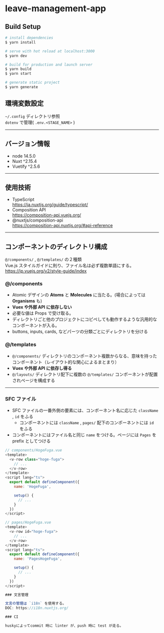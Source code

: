 # leave-management-app

## Build Setup

```bash
# install dependencies
$ yarn install

# serve with hot reload at localhost:3000
$ yarn dev

# build for production and launch server
$ yarn build
$ yarn start

# generate static project
$ yarn generate
```
## 環境変数設定

`~/.config` ディレクトリ参照  
`dotenv` で管理( `.env.<STAGE_NAME>` )

---
## バージョン情報

- node 14.5.0
- Nuxt ^2.15.4
- Vuetify ^2.5.6

---

## 使用技術

- TypeScript  
  https://ja.nuxtjs.org/guide/typescript/
- Composition API  
  https://composition-api.vuejs.org/
- @nuxtjs/composition-api  
  https://composition-api.nuxtjs.org/#api-reference

---

## コンポーネントのディレクトリ構成

`@/components/` , `@/templates/` の２種類  
Vue.js スタイルガイドに則り、ファイル名は必ず複数単語にする。  
https://jp.vuejs.org/v2/style-guide/index

### @/components

- Atomic デザインの **Atoms** と **Molecules** に当たる。(場合によっては **Organisms** も)
- **Vuex や外部 API に依存しない** 
- 必要な値は Props で受け取る。
- ディレクトリごと他のプロジェクトにコピペしても動作するような汎用的なコンポーネントが入る。
- buttons, inputs, cards, などパーツの分類ごとにディレクトリを分ける

### @/templates

- `@/components/` ディレクトリのコンポーネント複数からなる、意味を持ったコンポーネント（レイアウト的な関心によるまとまり）
- **Vuex や外部 API に依存し得る**
- `@/layouts/` ディレクトリ配下に複数の `@/templates/` コンポーネントが配置されページを構成する

---

### SFC ファイル

- SFC ファイルの一番外側の要素には、コンポーネント名に応じた `className` , `id` をふる
  - コンポーネントには `className` , `pages/` 配下のコンポーネントには `id` をふる
- コンポーネントにはファイル名と同じ `name` をつける。ページには `Pages` を prefix としてつける

```js
// components/HogeFuga.vue
<template>
  <v-row class="hoge-fuga">
    // ...
  </v-row>
</template>
<script lang="ts">
  export default defineComponent({
    name: 'HogeFuga',

    setup() {
      // ...
    }
  })
</script>

```

```js
// pages/HogeFuga.vue
<template>
  <v-row id="hoge-fuga">
    // ...
  </v-row>
</template>
<script lang="ts">
  export default defineComponent({
    name: 'PagesHogeFuga',

    setup() {
      // ...
    }
  })
</script>

### 文言管理

文言の管理は `i18n` を使用する。  
DOC: https://i18n.nuxtjs.org/

### CI

huskyによってcommit 時に linter が、push 時に test が走る。
